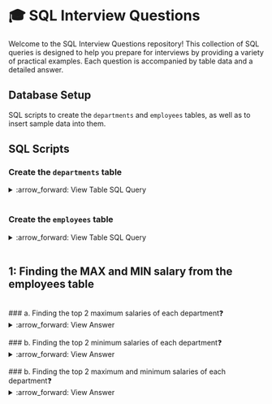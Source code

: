 # 🎓 SQL Interview Questions

Welcome to the SQL Interview Questions repository! This collection of SQL queries is designed to help you prepare for interviews by providing a variety of practical examples. Each question is accompanied by table data and a detailed answer.

## Database Setup

SQL scripts to create the `departments` and `employees` tables, as well as to insert sample data into them.

## SQL Scripts

### Create the `departments` table 
<details><summary>
:arrow_forward: View Table SQL Query
</summary>

  ```sql
CREATE TABLE departments (
    department_id INT PRIMARY KEY,
    department_name VARCHAR(50)
);
INSERT INTO departments (department_id, department_name) VALUES
(1, 'HR'),
(2, 'Finance'),
(3, 'IT'),
(4, 'Marketing')
(5, 'Civil');
```
</details>
<br> 

### Create the `employees` table 
<details><summary>
:arrow_forward: View Table SQL Query
</summary>
  
```sql
CREATE TABLE employees (
    employee_id INT PRIMARY KEY,
    first_name VARCHAR(50),
    last_name VARCHAR(50),
    department_id INT,
    salary DECIMAL(10, 2),
    hire_date DATE,
    manager_id INT,
    FOREIGN KEY (department_id) REFERENCES departments(department_id)
);

INSERT INTO employees (employee_id, first_name, last_name, department_id, salary, hire_date, manager_id) VALUES 
(1, 'John', 'Doe', 1, 50000.00, '2020-01-15', NULL),
(2, 'Jane', 'Smith', 2, 60000.00, '2019-03-10', 1),
(3, 'Jim', 'Brown', 3, 55000.00, '2018-07-23', 1),
(4, 'Jake', 'White', 4, 45000.00, '2021-06-12', 3),
(5, 'Jill', 'Green', 1, 70000.00, '2017-11-19', NULL),
(6, 'Joe', 'Black', 2, 80000.00, '2015-04-29', 2),
(7, 'Jerry', 'Red', 3, 75000.00, '2016-09-14', 3),
(8, 'Jenny', 'Blue', 4, 65000.00, '2019-12-25', 4),
(9, 'Jordan', 'Purple', 1, 48000.00, '2020-08-05', 5),
(10, 'Jamie', 'Orange', 2, 67000.00, '2018-05-21', 6),
(11, 'John', 'Doe', 1, 50000.00, '2020-01-15', NULL)
(12, 'Jamie', 'Orange', 2, 67000.00, '2018-05-21', 6);
```
</details>
<br>

## 1: Finding the MAX and MIN salary from the employees table
<br>
### a. Finding the top 2 maximum salaries of each department❓
<details><summary>
:arrow_forward: View Answer
</summary>

```sql
  SELECT 
  employee_id, 
  first_name, 
  last_name, 
  department_id, 
  salary, 
  hire_date, 
  manager_id 
FROM 
  (
    SELECT 
      employee_id, 
      first_name, 
      last_name, 
      department_id, 
      salary, 
      hire_date, 
      manager_id, 
      DENSE_RANK() OVER (
        PARTITION BY department_id 
        ORDER BY 
          salary DESC
      ) dr 
    FROM 
      employees
  ) temp 
WHERE 
  dr <= 2;
```
</details>
<br>
### b. Finding the top 2 minimum salaries of each department❓
<details><summary>
:arrow_forward: View Answer
</summary>

```sql
  SELECT 
  employee_id, 
  first_name, 
  last_name, 
  department_id, 
  salary, 
  hire_date, 
  manager_id 
FROM 
  (
    SELECT 
      employee_id, 
      first_name, 
      last_name, 
      department_id, 
      salary, 
      hire_date, 
      manager_id, 
      DENSE_RANK() OVER (
        PARTITION BY department_id 
        ORDER BY 
          salary ASC
      ) dr 
    FROM 
      employees
  ) temp 
WHERE 
  dr <= 2;
```
</details>
<br>
### b. Finding the top 2 maximum and minimum salaries of each department❓
<details><summary>
:arrow_forward: View Answer
</summary>
  
```sql
  WITH max_salary AS (
  SELECT 
    employee_id, 
    first_name, 
    last_name, 
    department_id, 
    salary, 
    hire_date, 
    manager_id, 
    DENSE_RANK() OVER (
      PARTITION BY department_id 
      ORDER BY 
        salary DESC
    ) dr 
  FROM 
    employees
), 
min_salary AS (
  SELECT 
    employee_id, 
    first_name, 
    last_name, 
    department_id, 
    salary, 
    hire_date, 
    manager_id, 
    DENSE_RANK() OVER (
      PARTITION BY department_id 
      ORDER BY 
        salary ASC
    ) dr 
  FROM 
    employees
) 
SELECT 
  employee_id, 
  first_name, 
  last_name, 
  department_id, 
  salary, 
  hire_date, 
  manager_id, 
  'MAX' AS salary_type 
FROM 
  max_salary 
WHERE 
  dr <= 2 
UNION 
SELECT 
  employee_id, 
  first_name, 
  last_name, 
  department_id, 
  salary, 
  hire_date, 
  manager_id, 
  'MIN' AS salary_type 
FROM 
  min_salary 
WHERE 
  dr <= 2
```
</details>
<br>
<br>
